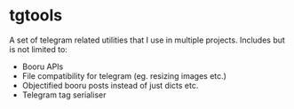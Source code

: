 # tgtools

A set of telegram related utilities that I use in multiple projects. Includes
but is not limited to:

- Booru APIs
- File compatibility for telegram (eg. resizing images etc.)
- Objectified booru posts instead of just dicts etc.
- Telegram tag serialiser
